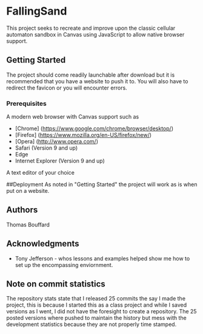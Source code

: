 # FallingSand
This project seeks to recreate and improve upon the classic cellular automaton sandbox in Canvas using JavaScript to allow native browser support.

## Getting Started
The project should come readily launchable after download but it is recommended that you have a website to push it to. You will also have to redirect the favicon or you will encounter errors.

### Prerequisites
A modern web browser with Canvas support such as
* [Chrome] (https://www.google.com/chrome/browser/desktop/)
* [Firefox] (https://www.mozilla.org/en-US/firefox/new/)
* [Opera] (http://www.opera.com/)
* Safari (Version 9 and up)
* Edge
* Internet Explorer (Version 9 and up)

A text editor of your choice

##Deployment
As noted in "Getting Started" the project will work as is when put on a website.

## Authors
Thomas Bouffard

## Acknowledgments
* Tony Jefferson - whos lessons and examples helped show me how to set up the encompassing enviornment.

## Note on commit statistics
The repository stats state that I released 25 commits the say I made the project,
this is because I started this as a class project and while I saved versions as I went,
I did not have the foresight to create a repository. The 25 posted versions where pushed to maintain the history
but mess with the development statistics because they are not properly time stamped.